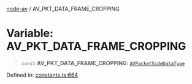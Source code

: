 [node-av](../globals.md) / AV\_PKT\_DATA\_FRAME\_CROPPING

# Variable: AV\_PKT\_DATA\_FRAME\_CROPPING

> `const` **AV\_PKT\_DATA\_FRAME\_CROPPING**: [`AVPacketSideDataType`](../type-aliases/AVPacketSideDataType.md)

Defined in: [constants.ts:664](https://github.com/seydx/av/blob/f8631fc881b394300b1479f511d55cf1c370a87f/src/constants/constants.ts#L664)
